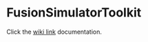 # FusionSimulatorToolkit

Click the [wiki link](https://github.com/FusionSimulatorToolkit/FusionSimulatorToolkit/wiki) documentation.

